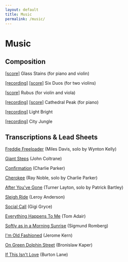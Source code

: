 ```yaml
---
layout: default
title: Music
permalink: /music/
---
```


# Music

## Composition
<a href="https://amahadevan99.github.io/files/website_music/glass_stains.pdf"> [score]</a> Glass Stains (for piano and violin)

<a href="https://www.youtube.com/watch?v=CZPlXW0v9q8"> [recording]</a> <a href="https://amahadevan99.github.io/files/website_music/violin_duos_all.pdf"> [score]</a> Six Duos (for two violins)

<a href="https://amahadevan99.github.io/files/website_music/rubus_violin_viola.pdf"> [score]</a> Rubus (for violin and viola)

<a href="https://www.youtube.com/watch?v=UhhYJ2zSoyw"> [recording]</a> <a href="https://amahadevan99.github.io/files/website_music/cathedral_peak_full.pdf"> [score]</a> Cathedral Peak (for piano)

<a href="https://www.youtube.com/watch?v=EyAY5vU0z98"> [recording]</a> Light Bright

<a href="https://www.youtube.com/watch?v=HJV9wWiDl7w"> [recording]</a> City Jungle

## Transcriptions & Lead Sheets

<a href="https://amahadevan99.github.io/files/website_music/freddie_freeloader.pdf"> Freddie Freeloader</a> (Miles Davis, solo by Wynton Kelly)

<a href="https://amahadevan99.github.io/files/website_music/giant_steps.pdf"> Giant Steps</a> (John Coltrane)

<a href="https://amahadevan99.github.io/files/website_music/confirmation.pdf"> Confirmation</a> (Charlie Parker)

<a href="https://amahadevan99.github.io/files/website_music/cherokee.pdf"> Cherokee</a> (Ray Noble, solo by Charlie Parker)

<a href="https://amahadevan99.github.io/files/website_music/after_youve_gone.pdf"> After You've Gone</a> (Turner Layton, solo by Patrick Bartley)

<a href="https://amahadevan99.github.io/files/website_music/sleigh_ride.pdf"> Sleigh Ride</a> (Leroy Anderson)

<a href="https://amahadevan99.github.io/files/website_music/social_call.pdf"> Social Call</a> (Gigi Gryce)

<a href="https://amahadevan99.github.io/files/website_music/everything_happens_to_me.pdf"> Everything Happens To Me</a> (Tom Adair)

<a href="https://amahadevan99.github.io/files/website_music/softly_morning_sunrise.pdf"> Softly as in a Morning Sunrise</a> (Sigmund Romberg)

<a href="https://amahadevan99.github.io/files/website_music/old_fashioned.pdf"> I'm Old Fashioned</a> (Jerome Kern)

<a href="https://amahadevan99.github.io/files/website_music/green_dolphin_st.pdf"> On Green Dolphin Street</a> (Bronislaw Kaper)

<a href="https://amahadevan99.github.io/files/website_music/if_this_isnt_love.pdf"> If This Isn't Love</a> (Burton Lane)
